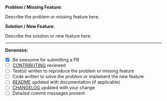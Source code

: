 **Problem / Missing Feature:**

Describe the problem or missing feature here.

**Solution / New Feature:**

Describe the solution or new feature here.

---

**Doneness:**

- [x] Be awesome for submitting a PR
- [ ] [CONTRIBUTING](https://github.com/alexa-js/alexa-utterances/blob/master/CONTRIBUTING.md) reviewed
- [ ] Test(s) written to reproduce the problem or missing feature
- [ ] Code written to solve the problem or implement the new feature
- [ ] [README](https://github.com/alexa-js/alexa-utterances/blob/master/README.md) updated with documentation (if applicable)
- [ ] [CHANGELOG](https://github.com/alexa-js/alexa-utterances/blob/master/CHANGELOG.md) updated with your change
- [ ] Detailed commit messages present
